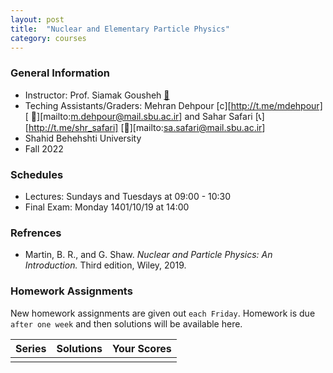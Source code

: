 ```yaml
---
layout: post
title:  "Nuclear and Elementary Particle Physics"
category: courses
---
```

### General Information
+ Instructor: Prof. Siamak Gousheh [📧][gousheh]
+ Teching Assistants/Graders: Mehran Dehpour [c][http://t.me/mdehpour] [ 📧][mailto:m.dehpour@mail.sbu.ac.ir] and Sahar Safari [📞][http://t.me/shr_safari] [📧][mailto:sa.safari@mail.sbu.ac.ir]
+ Shahid Behehshti University
+ Fall 2022

### Schedules
+ Lectures: Sundays and Tuesdays at 09:00 - 10:30
+ Final Exam: Monday 1401/10/19 at 14:00

### Refrences
+ Martin, B. R., and G. Shaw. *Nuclear and Particle Physics: An Introduction.* Third edition, Wiley, 2019.

### Homework Assignments
New homework assignments are given out `each Friday`. Homework is due `after one week` and then solutions will be available here.

|Series        |Solutions     |Your Scores   |
|--------------|--------------|--------------|
|              |              |              |

[mehran]:   mailto:m.dehpour@mail.sbu.ac.ir
[sahar]:    mailto:shr.safari@mail.sbu.ac.ir
[gousheh]:  mailto:ss-gousheh@sbu.ac.ir

